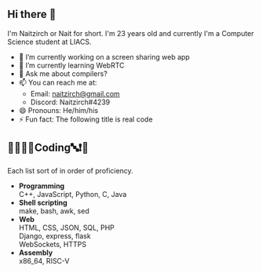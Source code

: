 ## Hi there 👋
I'm Naitzirch or Nait for short. I'm 23 years old and currently I'm a Computer Science student at LIACS.

- 🔭 I’m currently working on a screen sharing web app
- 🌱 I’m currently learning WebRTC
- 💬 Ask me about compilers?
- 📫 You can reach me at:
  - Email: naitzirch@gmail.com
  - Discord: Naitzirch#4239
- 😄 Pronouns: He/him/his
- ⚡ Fun fact: The following title is real code

## 🏁🍇😀🔤Coding🔤❗️🍉
Each list sort of in order of proficiency.

- **Programming**<br>
  C++, JavaScript, Python, C, Java
- **Shell scripting**<br>
  make, bash, awk, sed
- **Web**<br>
  HTML, CSS, JSON, SQL, PHP<br>
  Django, express, flask<br>
  WebSockets, HTTPS
- **Assembly**<br>
  x86_64, RISC-V

<!--
**Naitzirch/Naitzirch** is a ✨ _special_ ✨ repository because its `README.md` (this file) appears on your GitHub profile.

Here are some ideas to get you started:

- 🔭 I’m currently working on ...
- 🌱 I’m currently learning ...
- 👯 I’m looking to collaborate on ...
- 🤔 I’m looking for help with ...
- 💬 Ask me about ...
- 📫 How to reach me: ...
- 😄 Pronouns: ...
- ⚡ Fun fact: ...
-->
